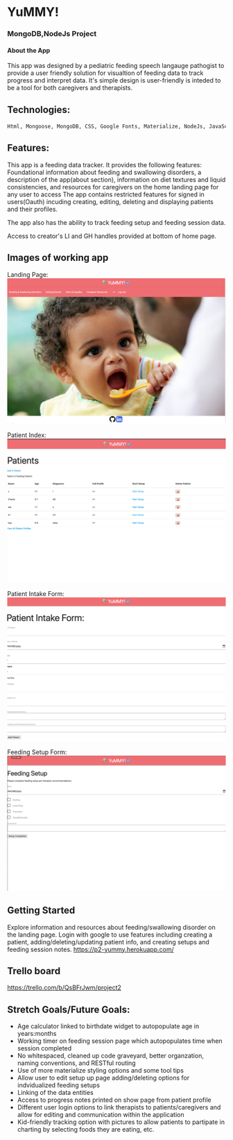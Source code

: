 # YuMMY!
### MongoDB,NodeJs Project

#### About the App
This app was designed by a pediatric feeding speech langauge pathogist to provide a user friendly solution for visualtion of feeding data to track progress and interpret data. 
It's simple design is user-friendly is inteded to be a tool for both caregivers and therapists. 

## Technologies: 

```bash
Html, Mongoose, MongoDB, CSS, Google Fonts, Materialize, NodeJs, JavaScript
```

## Features: 

This app is a feeding data tracker. It provides the following features:
Foundational information about feeding and swallowing disorders, a description of the app(about section), information on diet textures and liquid consistencies, and resources for caregivers on the home landing page for any user to access
The app contains restricted features for signed in users(Oauth) incuding creating, editing, deleting and displaying patients and their profiles. 

The app also has the ability to track feeding setup and feeding session data.

Access to creator's LI and GH handles provided at bottom of home page. 

## Images of working app

Landing Page:
![Landing Page](public/images/1.png)




Patient Index:
![Patient Index](public/images/2.png)


Patient Intake Form:
![Patient Intake Form](public/images/3.png)

Feeding Setup Form:
![Feeding Setup Form](public/images/5.png)

## Getting Started
Explore information and resources about feeding/swallowing disorder on the landing page.
Login with google to use features including creating a patient, adding/deleting/updating patient info, and creating setups and feeding session notes.
https://p2-yummy.herokuapp.com/

## Trello board
https://trello.com/b/QsBFrJwm/project2

## Stretch Goals/Future Goals:
* Age calculator linked to birthdate widget to autopopulate age in years:months
* Working timer on feeding session page which autopopulates time when session completed
* No whitespaced, cleaned up code graveyard, better organzation, naming conventions, and RESTful routing
* Use of more materialize styling options and some tool tips
* Allow user to edit setup up page adding/deleting options for indvidualized feeding setups
* Linking of the data entities
* Access to progress notes printed on show page from patient profile
* Different user login options to link therapists to patients/caregivers and allow for editing and communication within the application
* Kid-friendly tracking option with pictures to allow patients to partipate in charting by selecting foods they are eating, etc. 

